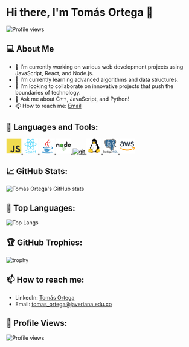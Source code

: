# Hi there, I'm Tomás Ortega 👋

![Profile views](https://gpvc.arturio.dev/tortegaf)

## 💻 About Me
- 🔭 I’m currently working on various web development projects using JavaScript, React, and Node.js.
- 🌱 I’m currently learning advanced algorithms and data structures.
- 👯 I’m looking to collaborate on innovative projects that push the boundaries of technology.
- 💬 Ask me about C++, JavaScript, and Python!
- 📫 How to reach me: [Email](mailto:se.tortegaf@gmail.com)

## 🚀 Languages and Tools:
<p align="left"> 
  <a href="https://developer.mozilla.org/en-US/docs/Web/JavaScript" target="_blank"> 
    <img src="https://raw.githubusercontent.com/devicons/devicon/master/icons/javascript/javascript-original.svg" alt="javascript" width="40" height="40"/> 
  </a>
  <a href="https://reactjs.org/" target="_blank"> 
    <img src="https://raw.githubusercontent.com/devicons/devicon/master/icons/react/react-original-wordmark.svg" alt="react" width="40" height="40"/> 
  </a>
  <a href="https://www.java.com" target="_blank"> 
    <img src="https://raw.githubusercontent.com/devicons/devicon/master/icons/java/java-original.svg" alt="java" width="40" height="40"/> 
  </a> 
  <a href="https://nodejs.org" target="_blank"> 
    <img src="https://raw.githubusercontent.com/devicons/devicon/master/icons/nodejs/nodejs-original-wordmark.svg" alt="nodejs" width="40" height="40"/> 
  </a>
  <a href="https://git-scm.com/" target="_blank"> 
    <img src="https://www.vectorlogo.zone/logos/git-scm/git-scm-icon.svg" alt="git" width="40" height="40"/> 
  </a> 
  <a href="https://www.linux.org/" target="_blank"> 
    <img src="https://raw.githubusercontent.com/devicons/devicon/master/icons/linux/linux-original.svg" alt="linux" width="40" height="40"/> 
  </a> 
  <a href="https://www.postgresql.org" target="_blank"> 
    <img src="https://raw.githubusercontent.com/devicons/devicon/master/icons/postgresql/postgresql-original-wordmark.svg" alt="postgresql" width="40" height="40"/>
  </a>
  <a href="https://aws.amazon.com/" target="_blank"> 
    <img src="https://raw.githubusercontent.com/devicons/devicon/master/icons/amazonwebservices/amazonwebservices-original-wordmark.svg" alt="aws" width="40" height="40"/> 
  </a>
</p>

## 📈 GitHub Stats:
![Tomás Ortega's GitHub stats](https://github-readme-stats.vercel.app/api?username=tortegaf&show_icons=true&theme=radical)

## 🌟 Top Languages:
![Top Langs](https://github-readme-stats.vercel.app/api/top-langs/?username=tortegaf&layout=compact&theme=radical)

## 🏆 GitHub Trophies:
![trophy](https://github-profile-trophy.vercel.app/?username=tortegaf&theme=radical)

## 📫 How to reach me:
- LinkedIn: [Tomás Ortega](https://www.linkedin.com/in/tomas-ortega/)
- Email: [tomas_ortega@javeriana.edu.co](mailto:tomas_ortega@javeriana.edu.co)

## 🎨 Profile Views:
![Profile views](https://gpvc.arturio.dev/tortegaf)
